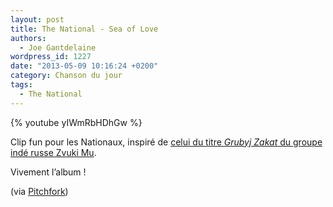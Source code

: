 ```yaml
---
layout: post
title: The National - Sea of Love
authors:
  - Joe Gantdelaine
wordpress_id: 1227
date: "2013-05-09 10:16:24 +0200"
category: Chanson du jour
tags:
  - The National
---
```


{% youtube yIWmRbHDhGw %}

Clip fun pour les Nationaux, inspiré de [celui du titre _Grubyj Zakat_ du groupe
indé russe Zvuki Mu][2].

Vivement l’album !

(via [Pitchfork][1])

[1]: https://pitchfork.com/news/50660-watch-the-nationals-sea-of-love-video/
[2]:
  https://www.youtube.com/watch?v=FyCsJAj69sc
  "Clip de la chason Grubyj Zakat du groupe indé russe Zvuki Mu"
